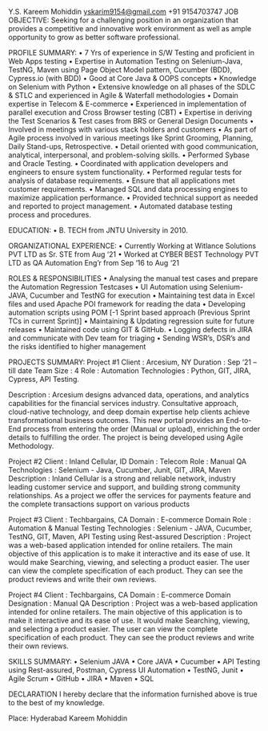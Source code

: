 Y.S. Kareem Mohiddin
yskarim9154@gmail.com                                                                           +91 9154703747
JOB OBJECTIVE:
Seeking for a challenging position in an organization that provides a competitive and innovative work environment as well as ample opportunity to grow as better software professional.

PROFILE SUMMARY:
•	7 Yrs  of experience in S/W Testing and proficient in Web Apps testing
•	Expertise in Automation Testing on Selenium-Java, TestNG, Maven using Page Object Model pattern, Cucumber (BDD), Cypress.io (with BDD) 
•	Good at Core Java & OOPS concepts
•	Knowledge on Selenium with Python
•	Extensive knowledge on all phases of the SDLC & STLC and experienced in Agile & Waterfall methodologies
•	Domain expertise in Telecom & E-commerce
•	Experienced in implementation of parallel execution and Cross Browser testing (CBT)
•	Expertise in deriving the Test Scenarios & Test cases from BRS or General Design Documents
•	Involved in meetings with various stack holders and customers
•	As part of Agile process involved in various meetings like Sprint Grooming, Planning, Daily Stand-ups, Retrospective.
•	Detail oriented with good communication, analytical, interpersonal, and problem-solving skills.
•	Performed Sybase and Oracle Testing.
•	Coordinated with application developers and engineers to ensure system functionality.
•	Performed regular tests for analysis of database requirements.
•	Ensure that all applications met customer requirements.
•	Managed SQL and data processing engines to maximize application performance.
•	Provided technical support as needed and reported to project management.
•	Automated database testing process and procedures.

EDUCATION:
•	B. TECH from JNTU University in 2010.

ORGANIZATIONAL EXPERIENCE:
•	Currently Working at Witlance Solutions PVT LTD as Sr. STE from Aug ‘21
•	Worked at CYBER BEST Technology PVT LTD as QA Automation Eng’r from Sep ‘16 to Aug ‘21

ROLES & RESPONSIBILITIES
•	Analysing the manual test cases and prepare the Automation Regression Testcases
•	UI Automation using Selenium-JAVA, Cucumber and TestNG for execution
•	Maintaining test data in Excel files and used Apache POI framework for reading the data
•	Developing automation scripts using POM [-1 Sprint based approach (Previous Sprint TCs in current Sprint)]
•	Maintaining & Updating regression suite for future releases
•	Maintained code using GIT & GitHub.
•	Logging defects in JIRA and communicate with Dev team for triaging
•	Sending WSR’s, DSR’s and the risks identified to higher management

PROJECTS SUMMARY:
Project #1 
Client			: Arcesium, NY 
Duration		: Sep ‘21 – till date
Team Size		: 4
Role			:  Automation
Technologies		: Python, GIT, JIRA, Cypress, API Testing.

Description		: 
Arcesium designs advanced data, operations, and analytics capabilities for the financial services industry. Consultative approach, cloud-native technology, and deep domain expertise help clients achieve transformational business outcomes. This new portal provides an End-to-End process from entering the order (Manual or upload), enriching the order details to fulfilling the order. The project is being developed using Agile Methodology. 

Project #2 
Client			: Inland Cellular, ID
Domain		: Telecom
Role			: Manual QA
Technologies		: Selenium - Java, Cucumber, Junit, GIT, JIRA, Maven
Description		:
Inland Cellular is a strong and reliable network, industry leading customer service and support, and building strong community relationships. As a project we offer the services for payments feature and the complete transactions support on various products

Project #3 
Client			: Techbargains, CA
Domain		: E-commerce Domain
Role			: Automation & Manual Testing
Technologies		: Selenium - JAVA, Cucumber, TestNG, GIT, Maven, API Testing using Rest-assured
Description		:
Project was a web-based application intended for online retailers. The main objective of this application is to make it interactive and its ease of use. It would make Searching, viewing, and selecting a product easier. The user can view the complete specification of each product. They can see the product reviews and write their own reviews.

Project #4
Client			: Techbargains, CA
Domain		: E-commerce Domain
Designation		: Manual QA
Description		:
Project was a web-based application intended for online retailers. The main objective of this application is to make it interactive and its ease of use. It would make Searching, viewing, and selecting a product easier. The user can view the complete specification of each product. They can see the product reviews and write their own reviews.

SKILLS SUMMARY:
•	Selenium JAVA	•	Core JAVA
•	Cucumber	•	API Testing using Rest-assured, Postman, Cypress UI Automation
•	TestNG, Junit	•	Agile Scrum
•	GitHub	•	JIRA
•	Maven	•	SQL

DECLARATION
I hereby declare that the information furnished above is true to the best of my knowledge.

Place: Hyderabad								              Kareem Mohiddin 
